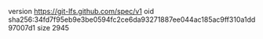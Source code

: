 version https://git-lfs.github.com/spec/v1
oid sha256:34fd7f95eb9e3be0594fc2ce6da93271887ee044ac185ac9ff310a1dd97007d1
size 2945
